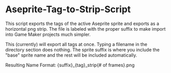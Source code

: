 # Aseprite-Tag-to-Strip-Script
This script exports the tags of the active Aseprite sprite and exports as a horizontal png strip. The file is labeled with the proper suffix to make import into Game Maker projects much simpler.

This (currently) will export all tags at once.
Typing a filename in the directory section does nothing. The sprite suffix is where you include the "base" sprite name and the rest will be included automatically.

Resulting Name Format:
{suffix}_{tag}_strip{# of frames}.png
